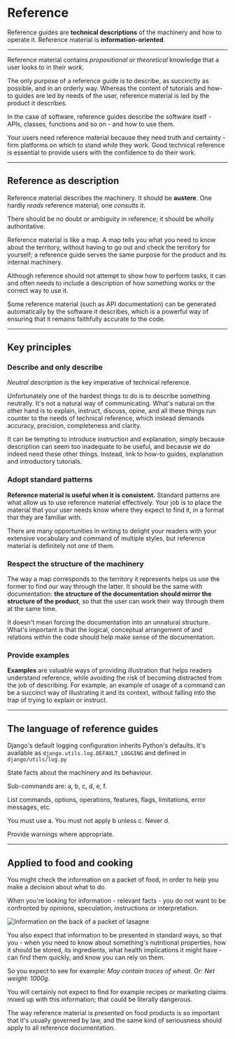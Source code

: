 # Reference

Reference guides are **technical descriptions** of the machinery and how to operate it. Reference material is **information-oriented**.

* * *

Reference material contains _propositional or theoretical_ knowledge that a user looks to in their _work_.

The only purpose of a reference guide is to describe, as succinctly as possible, and in an orderly
way. Whereas the content of tutorials and how-to guides are led by needs of the user, reference
material is led by the product it describes.

In the case of software, reference guides describe the software itself - APIs, classes, functions
and so on - and how to use them.

Your users need reference material because they need truth and certainty - firm platforms on which to stand while
they work. Good technical reference is essential to provide users with the confidence to do their work.

* * *

## Reference as description

Reference material describes the machinery. It should be **austere**. One hardly _reads_ reference material;
one _consults_ it.

There should be no doubt or ambiguity in reference; it should be wholly authoritative.

Reference material is like a map. A map tells you what you need to know about the territory,
without having to go out and check the territory for yourself; a reference guide serves the same
purpose for the product and its internal machinery.

Although reference should not attempt to show how to perform tasks, it can and often needs to
include a description of how something works or the correct way to use it.

Some reference material (such as API documentation) can be generated automatically by the software
it describes, which is a powerful way of ensuring that it remains faithfully accurate to the code.

* * *

## Key principles

### Describe and only describe

_Neutral description_ is the key imperative of technical reference.

Unfortunately one of the hardest things to do is to describe something neutrally. It's not a natural way of communicating. What's natural on the other hand is to explain, instruct, discuss, opine, and all these things run counter to the needs of technical reference, which instead demands accuracy, precision, completeness and clarity.

It can be tempting to introduce instruction and explanation, simply because description can seem too inadequate to be useful, and because we do indeed need these other things. Instead, link to how-to guides, explanation and introductory tutorials.

### Adopt standard patterns

**Reference material is useful when it is consistent.** Standard patterns are what allow us to use reference material effectively. Your job is to place the material that your user needs know where they expect to find it, in a format that they are familiar with.

There are many opportunities in writing to delight your readers with your extensive vocabulary and command of multiple styles, but reference material is definitely not one of them.

### Respect the structure of the machinery

The way a map corresponds to the territory it represents helps us use the former to find our way
through the latter. It should be the same with documentation: **the structure of the documentation**
**should mirror the structure of the product**, so that the user can work their way through them
at the same time.

It doesn't mean forcing the documentation into an unnatural structure. What's important is that the
logical, conceptual arrangement of and relations within the code should help make sense of the
documentation.

### Provide examples

**Examples** are valuable ways of providing illustration that helps readers understand reference, while avoiding the risk of becoming distracted from the job of describing. For example, an example of usage of a command can be a succinct way of illustrating it and its context, without falling into the trap of trying to explain or instruct.

* * *

## The language of reference guides

Django's default logging configuration inherits Python's defaults. It's available as `django.utils.log.DEFAULT_LOGGING` and defined in `django/utils/log.py`

State facts about the machinery and its behaviour.

Sub-commands are: a, b, c, d, e, f.

List commands, options, operations, features, flags, limitations, error messages, etc.

You must use a. You must not apply b unless c. Never d.

Provide warnings where appropriate.

* * *

## Applied to food and cooking

You might check the information on a packet of food, in order to help you make a decision about what to do.

When you're looking for information - relevant facts - you do not want to be confronted by opinions, speculation, instructions or interpretation.

![Information on the back of a packet of lasagne](https://diataxis.fr/_images/lasagne.jpg)

You also expect that information to be presented in standard ways, so that you - when you need to know about something's nutritional properties, how it should be stored, its ingredients, what health implications it might have - can find them quickly, and know you can rely on them.

So you expect to see for example: _May contain traces of wheat_. Or: _Net weight: 1000g_.

You will certainly not expect to find for example recipes or marketing claims mixed up with this information; that could be literally dangerous.

The way reference material is presented on food products is so important that it's usually governed by law, and the same kind of seriousness should apply to all reference documentation.
